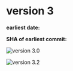 # version 3

**earliest date:**

**SHA of earliest commit:**

![version 3.0](screenshots/website-v3.png)

![version 3.2](screenshots/website-v3.2.png)